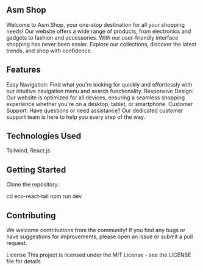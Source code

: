 ##   Asm  Shop

Welcome to Asm Shop, your one-stop destination for all your shopping needs! Our website offers a wide range of products, from electronics and gadgets to fashion and accessories. With our user-friendly interface shopping has never been easier. Explore our collections, discover the latest trends, and shop with confidence.

##  Features

Easy Navigation: Find what you're looking for quickly and effortlessly with our intuitive navigation menu and search functionality.
Responsive Design: Our website is optimized for all devices, ensuring a seamless shopping experience whether you're on a desktop, tablet, or smartphone.
Customer Support: Have questions or need assistance? Our dedicated customer support team is here to help you every step of the way.
##  Technologies Used
Tailwind, React.js

##  Getting Started
Clone the repository:

cd eco-react-tail
npm run dev

##  Contributing
We welcome contributions from the community! If you find any bugs or have suggestions for improvements, please open an issue or submit a pull request.

License
This project is licensed under the MIT License - see the LICENSE file for details.
